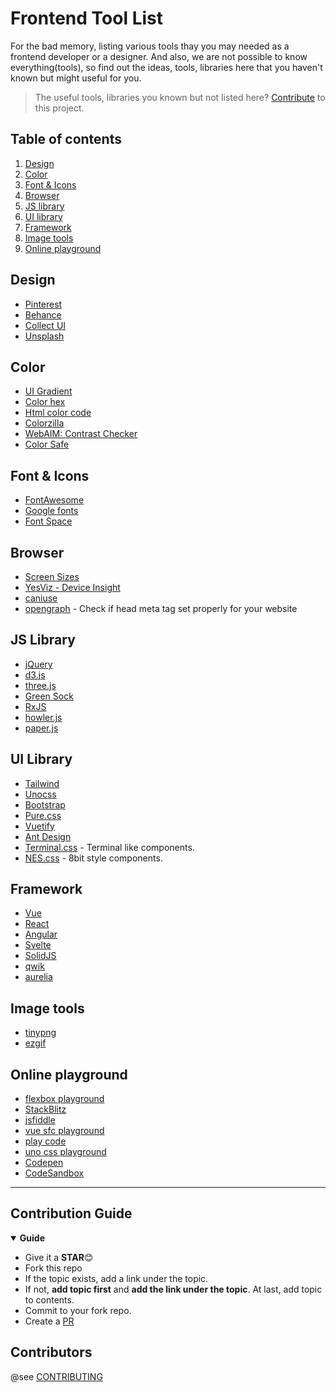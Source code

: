 # Frontend Tool List

For the bad memory, listing various tools thay you may needed as a frontend developer or a designer. And also, we are not possible to know everything(tools), so find out the ideas, tools, libraries here that you haven't known but might useful for you.

> The useful tools, libraries you known but not listed here? [Contribute](#contribution-guide) to this project.

## Table of contents

1. [Design](#design)
2. [Color](#color)
3. [Font & Icons](#font--icons)
4. [Browser](#browser)
5. [JS library](#js-library)
6. [UI library](#ui-library)
7. [Framework](#framework)
8. [Image tools](#image-tools)
9. [Online playground](#online-playground)


## Design

- [Pinterest](https://www.pinterest.com/)
- [Behance](https://www.behance.net/)
- [Collect UI](https://collectui.com/)
- [Unsplash](https://unsplash.com/)


## Color

- [UI Gradient](https://uigradients.com/#GradeGrey)
- [Color hex](https://www.color-hex.com/)
- [Html color code](https://htmlcolorcodes.com/)
- [Colorzilla](https://www.colorzilla.com/)
- [WebAIM: Contrast Checker](https://webaim.org/resources/contrastchecker/)
- [Color Safe](http://colorsafe.co/)

## Font & Icons

- [FontAwesome](https://fontawesome.com/)
- [Google fonts](https://fonts.google.com/)
- [Font Space](https://www.fontspace.com/)


## Browser

- [Screen Sizes](https://screensiz.es/phone)
- [YesViz - Device Insight](https://yesviz.com/)
- [caniuse](https://caniuse.com/)
- [opengraph](https://www.opengraph.xyz/) - Check if head meta tag set properly for your website

## JS Library

- [jQuery](https://api.jquery.com/)
- [d3.js](https://d3js.org/)
- [three.js](https://threejs.org/)
- [Green Sock](https://greensock.com/docs/)
- [RxJS](https://rxjs.dev/)
- [howler.js](https://github.com/goldfire/howler.js#documentation)
- [paper.js](http://paperjs.org/)


## UI Library

- [Tailwind](https://tailwindcss.com/)
- [Unocss](https://uno.antfu.me/)
- [Bootstrap](https://getbootstrap.com/)
- [Pure.css](https://purecss.io/)
- [Vuetify](https://vuetifyjs.com/en/)
- [Ant Design](https://ant.design/)
- [Terminal.css](https://terminalcss.xyz/) - Terminal like components.
- [NES.css](https://nostalgic-css.github.io/NES.css/) - 8bit style components.

## Framework

- [Vue](https://vuejs.org/)
- [React](https://zh-hant.reactjs.org/)
- [Angular](https://angular.io/)
- [Svelte](https://svelte.dev/)
- [SolidJS](https://www.solidjs.com/)
- [qwik](https://qwik.builder.io/)
- [aurelia](https://aurelia.io/)


## Image tools

- [tinypng](https://tinypng.com/)
- [ezgif](https://ezgif.com/video-to-gif)


## Online playground

- [flexbox playground](https://flexbox.tech/)
- [StackBlitz](https://stackblitz.com/)
- [jsfiddle](https://jsfiddle.net/)
- [vue sfc playground](https://sfc.vuejs.org/)
- [play code](https://playcode.io/)
- [uno css playground](https://uno.antfu.me/play/)
- [Codepen](https://codepen.io/)
- [CodeSandbox](https://codesandbox.io/)

---

## Contribution Guide

<details open>
  <summary> <strong>Guide</strong> </summary>

- Give it a **STAR**😊
- Fork this repo
- If the topic exists, add a link under the topic.
- If not, **add topic first** and **add the link under the topic**. At last, add topic to contents.
- Commit to your fork repo.
- Create a [PR](https://github.com/kurt-liao/frontend-tool-list/pulls)


</details>

## Contributors

@see [CONTRIBUTING](/CONTRIBUTING.md)

